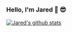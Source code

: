 ### Hello, I'm Jared 👋 :sunglasses:

[![Jared's github stats](https://github-readme-stats.vercel.app/api?username=jd-gray&count_private=true&show_icons=true&theme=dark)](https://github.com/anuraghazra/github-readme-stats)

